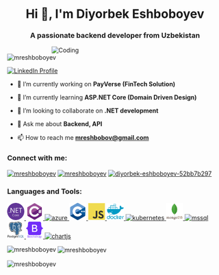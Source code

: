 <h1 align="center">Hi 👋, I'm Diyorbek Eshboboyev</h1>
<h3 align="center">A passionate backend developer from Uzbekistan</h3>
<img align="right" alt="Coding" width="400" src="https://cdn.dribbble.com/users/1162077/screenshots/3848914/media/7ed7d5ca074b48b328150e5a231e8d1f.gif"/>

<p align="left"> <img src="https://komarev.com/ghpvc/?username=mreshboboyev&label=Profile%20views&color=0e75b6&style=flat" alt="mreshboboyev" /> </p>

<p align="left">
  <a href="https://www.linkedin.com/in/mreshboboyev/" target="blank">
    <img src="https://img.shields.io/badge/LinkedIn-Profile-blue?style=for-the-badge&logo=linkedin" alt="LinkedIn Profile" />
  </a>
</p>


- 🔭 I’m currently working on **PayVerse (FinTech Solution)** 

- 🌱 I’m currently learning **ASP.NET Core (Domain Driven Design)**

- 👯 I’m looking to collaborate on **.NET development**

- 💬 Ask me about **Backend, API**

- 📫 How to reach me **mreshbobov@gmail.com**

<h3 align="left">Connect with me:</h3>
<p align="left">
<a href="https://t.me/MrEshboboyev" target="blank"><img align="center" src="https://upload.wikimedia.org/wikipedia/commons/8/83/Telegram_2019_Logo.svg" alt="mreshboboyev" height="30" width="40" /></a>
<a href="https://twitter.com/mreshboboyev" target="blank"><img align="center" src="https://raw.githubusercontent.com/rahuldkjain/github-profile-readme-generator/master/src/images/icons/Social/twitter.svg" alt="mreshboboyev" height="30" width="40" /></a>
<a href="https://linkedin.com/in/mreshboboyev" target="blank"><img align="center" src="https://raw.githubusercontent.com/rahuldkjain/github-profile-readme-generator/master/src/images/icons/Social/linked-in-alt.svg" alt="diyorbek-eshboboyev-52bb7b297" height="30" width="40" /></a>
</p>

<h3 align="left">Languages and Tools:</h3>
<p align="left">
  <a href="https://dotnet.microsoft.com/en-us/" target="_blank" rel="noreferrer"> <img src="https://github.com/devicons/devicon/blob/master/icons/dotnetcore/dotnetcore-original.svg" alt="dotnet-core" width="40" height="40"/> 
  </a>
  <a href="https://www.w3schools.com/cs/" target="_blank" rel="noreferrer"> <img src="https://github.com/devicons/devicon/blob/master/icons/csharp/csharp-original.svg" alt="csharp" width="40" height="40"/>
  </a>
  <a href="https://azure.microsoft.com/en-in/" target="_blank" rel="noreferrer"> <img src="https://www.vectorlogo.zone/logos/microsoft_azure/microsoft_azure-icon.svg" alt="azure" width="40" height="40"/> 
  </a> 
  <a href="https://www.w3schools.com/cpp/" target="_blank" rel="noreferrer"> <img src="https://raw.githubusercontent.com/devicons/devicon/master/icons/cplusplus/cplusplus-original.svg" alt="cplusplus" width="40" height="40"/> 
  </a>
  <a href="https://developer.mozilla.org/en-US/docs/Web/JavaScript" target="_blank" rel="noreferrer"> <img src="https://raw.githubusercontent.com/devicons/devicon/master/icons/javascript/javascript-original.svg" alt="javascript" width="40" height="40"/> 
  <a href="https://www.docker.com/" target="_blank" rel="noreferrer"> <img src="https://github.com/devicons/devicon/blob/master/icons/docker/docker-plain-wordmark.svg" alt="docker" width="40" height="40"/> 
  </a>
  <a href="https://kubernetes.io" target="_blank" rel="noreferrer"> <img src="https://www.vectorlogo.zone/logos/kubernetes/kubernetes-icon.svg" alt="kubernetes" width="40" height="40"/> 
  </a>
  <a href="https://www.mongodb.com/" target="_blank" rel="noreferrer"> <img src="https://raw.githubusercontent.com/devicons/devicon/master/icons/mongodb/mongodb-original-wordmark.svg" alt="mongodb" width="40" height="40"/> 
  </a>
  <a href="https://www.microsoft.com/en-us/sql-server" target="_blank" rel="noreferrer"> <img src="https://www.svgrepo.com/show/303229/microsoft-sql-server-logo.svg" alt="mssql" width="40" height="40"/> 
  </a>
  <a href="https://www.postgresql.org" target="_blank" rel="noreferrer"> <img src="https://raw.githubusercontent.com/devicons/devicon/master/icons/postgresql/postgresql-original-wordmark.svg" alt="postgresql" width="40" height="40"/> </a> 
  </a>
  <a href="https://getbootstrap.com" target="_blank" rel="noreferrer"> <img src="https://raw.githubusercontent.com/devicons/devicon/master/icons/bootstrap/bootstrap-plain-wordmark.svg" alt="bootstrap" width="40" height="40"/> 
  </a> 
  <a href="https://www.chartjs.org" target="_blank" rel="noreferrer"> <img src="https://www.chartjs.org/media/logo-title.svg" alt="chartjs" width="40" height="40"/> 
  </a>


<p><img align="left" src="https://github-readme-stats.vercel.app/api/top-langs?username=mreshboboyev&show_icons=true&locale=en&layout=compact" alt="mreshboboyev" /></p>

<p>&nbsp;<img align="center" src="https://github-readme-stats.vercel.app/api?username=mreshboboyev&show_icons=true&locale=en" alt="mreshboboyev" /></p>

<p><img align="center" src="https://github-readme-streak-stats.herokuapp.com/?user=mreshboboyev&" alt="mreshboboyev" /></p>
